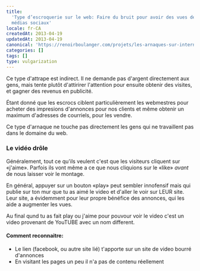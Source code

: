 ```yaml
---
title:
  'Type d’escroquerie sur le web: Faire du bruit pour avoir des vues de page de
  médias sociaux'
locale: fr-CA
createdAt: 2013-04-19
updatedAt: 2013-04-19
canonical: 'https://renoirboulanger.com/projets/les-arnaques-sur-internet/type-descroquerie-sur-le-web-faire-du-bruit-pour-avoir-des-vues-de-page-de-medias-sociaux/'
categories: []
tags: []
type: vulgarization
---
```


Ce type d'attrape est indirect. Il ne demande pas d'argent directement aux gens,
mais tente plutôt d'attirirer l'attention pour ensuite obtenir des visites, et
gagner des revenus en publicité.

Étant donné que les escrocs ciblent particulièrement les webmestres pour acheter
des impresions d'annonces pour nos clients et même obtenir un maximum d'adresses
de courriels, pour les vendre.

Ce type d'arnaque ne touche pas directement les gens qui ne travaillent pas dans
le domaine du web.

### Le vidéo drôle

Généralement, tout ce qu'ils veulent c'est que les visiteurs cliquent sur
«j'aime». Parfois ils vont même a ce que nous cliquions sur le «like» _avant_ de
nous laisser voir le montage.

En général, appuyer sur un bouton «play» peut sembler innofensif mais qui publie
sur ton mur que tu as aimé le video et d'aller le voir sur LEUR site. Leur site,
a évidemment pour leur propre bénéfice des annonces, qui les aide a augmenter
les vues.

Au final qund tu as fait play ou j'aime pour pouvour voir le video c'est un
video provenant de YouTUBE avec un nom different.

#### Comment reconnaitre:

- Le lien (facebook, ou autre site lié) t'apporte sur un site de video bourré
  d'annonces
- En visitant les pages un peu il n'a pas de contenu réellement
